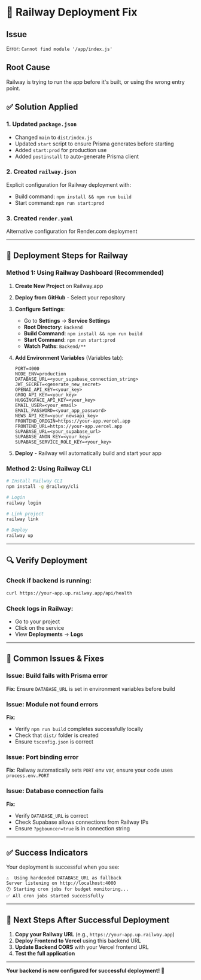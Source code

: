 # 🔧 Railway Deployment Fix

## Issue
Error: `Cannot find module '/app/index.js'`

## Root Cause
Railway is trying to run the app before it's built, or using the wrong entry point.

## ✅ Solution Applied

### 1. Updated `package.json`
- Changed `main` to `dist/index.js`
- Updated `start` script to ensure Prisma generates before starting
- Added `start:prod` for production use
- Added `postinstall` to auto-generate Prisma client

### 2. Created `railway.json`
Explicit configuration for Railway deployment with:
- Build command: `npm install && npm run build`
- Start command: `npm run start:prod`

### 3. Created `render.yaml`
Alternative configuration for Render.com deployment

---

## 🚀 Deployment Steps for Railway

### Method 1: Using Railway Dashboard (Recommended)

1. **Create New Project** on Railway.app
2. **Deploy from GitHub** - Select your repository
3. **Configure Settings**:
   - Go to **Settings** → **Service Settings**
   - **Root Directory**: `Backend`
   - **Build Command**: `npm install && npm run build`
   - **Start Command**: `npm run start:prod`
   - **Watch Paths**: `Backend/**`

4. **Add Environment Variables** (Variables tab):
   ```
   PORT=4000
   NODE_ENV=production
   DATABASE_URL=<your_supabase_connection_string>
   JWT_SECRET=<generate_new_secret>
   OPENAI_API_KEY=<your_key>
   GROQ_API_KEY=<your_key>
   HUGGINGFACE_API_KEY=<your_key>
   EMAIL_USER=<your_email>
   EMAIL_PASSWORD=<your_app_password>
   NEWS_API_KEY=<your_newsapi_key>
   FRONTEND_ORIGIN=https://your-app.vercel.app
   FRONTEND_URL=https://your-app.vercel.app
   SUPABASE_URL=<your_supabase_url>
   SUPABASE_ANON_KEY=<your_key>
   SUPABASE_SERVICE_ROLE_KEY=<your_key>
   ```

5. **Deploy** - Railway will automatically build and start your app

### Method 2: Using Railway CLI

```bash
# Install Railway CLI
npm install -g @railway/cli

# Login
railway login

# Link project
railway link

# Deploy
railway up
```

---

## 🔍 Verify Deployment

### Check if backend is running:
```bash
curl https://your-app.up.railway.app/api/health
```

### Check logs in Railway:
- Go to your project
- Click on the service
- View **Deployments** → **Logs**

---

## 🐛 Common Issues & Fixes

### Issue: Build fails with Prisma error
**Fix**: Ensure `DATABASE_URL` is set in environment variables before build

### Issue: Module not found errors
**Fix**: 
- Verify `npm run build` completes successfully locally
- Check that `dist/` folder is created
- Ensure `tsconfig.json` is correct

### Issue: Port binding error
**Fix**: Railway automatically sets `PORT` env var, ensure your code uses `process.env.PORT`

### Issue: Database connection fails
**Fix**:
- Verify `DATABASE_URL` is correct
- Check Supabase allows connections from Railway IPs
- Ensure `?pgbouncer=true` is in connection string

---

## ✅ Success Indicators

Your deployment is successful when you see:
```
⚠️  Using hardcoded DATABASE_URL as fallback
Server listening on http://localhost:4000
🕐 Starting cron jobs for budget monitoring...
✅ All cron jobs started successfully
```

---

## 🎯 Next Steps After Successful Deployment

1. **Copy your Railway URL** (e.g., `https://your-app.up.railway.app`)
2. **Deploy Frontend to Vercel** using this backend URL
3. **Update Backend CORS** with your Vercel frontend URL
4. **Test the full application**

---

**Your backend is now configured for successful deployment! 🚀**

